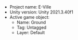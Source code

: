 <!-- UNITY CODE ASSIST INSTRUCTIONS START -->
- Project name: E-Ville
- Unity version: Unity 2021.3.40f1
- Active game object:
  - Name: Ground
  - Tag: Untagged
  - Layer: Default
<!-- UNITY CODE ASSIST INSTRUCTIONS END -->
